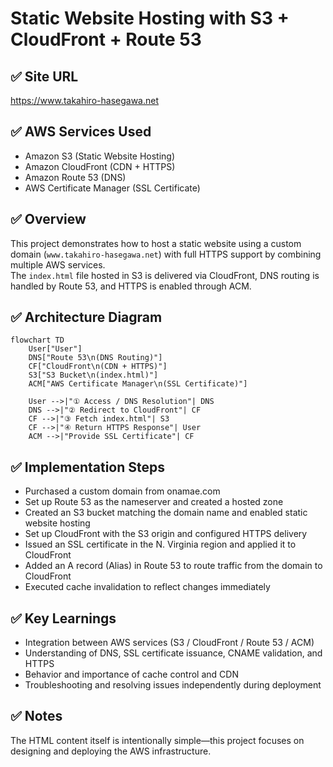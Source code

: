 # Static Website Hosting with S3 + CloudFront + Route 53

## ✅ Site URL  
https://www.takahiro-hasegawa.net

## ✅ AWS Services Used  
- Amazon S3 (Static Website Hosting)  
- Amazon CloudFront (CDN + HTTPS)  
- Amazon Route 53 (DNS)  
- AWS Certificate Manager (SSL Certificate)

## ✅ Overview  
This project demonstrates how to host a static website using a custom domain (`www.takahiro-hasegawa.net`) with full HTTPS support by combining multiple AWS services.  
The `index.html` file hosted in S3 is delivered via CloudFront, DNS routing is handled by Route 53, and HTTPS is enabled through ACM.

## ✅ Architecture Diagram  
```mermaid
flowchart TD
    User["User"]
    DNS["Route 53\n(DNS Routing)"]
    CF["CloudFront\n(CDN + HTTPS)"]
    S3["S3 Bucket\n(index.html)"]
    ACM["AWS Certificate Manager\n(SSL Certificate)"]

    User -->|"① Access / DNS Resolution"| DNS
    DNS -->|"② Redirect to CloudFront"| CF
    CF -->|"③ Fetch index.html"| S3
    CF -->|"④ Return HTTPS Response"| User
    ACM -->|"Provide SSL Certificate"| CF
```

## ✅ Implementation Steps
- Purchased a custom domain from onamae.com
- Set up Route 53 as the nameserver and created a hosted zone
- Created an S3 bucket matching the domain name and enabled static website hosting
- Set up CloudFront with the S3 origin and configured HTTPS delivery
- Issued an SSL certificate in the N. Virginia region and applied it to CloudFront
- Added an A record (Alias) in Route 53 to route traffic from the domain to CloudFront
- Executed cache invalidation to reflect changes immediately

## ✅ Key Learnings
- Integration between AWS services (S3 / CloudFront / Route 53 / ACM)
- Understanding of DNS, SSL certificate issuance, CNAME validation, and HTTPS
- Behavior and importance of cache control and CDN
- Troubleshooting and resolving issues independently during deployment

## ✅ Notes
The HTML content itself is intentionally simple—this project focuses on designing and deploying the AWS infrastructure.
